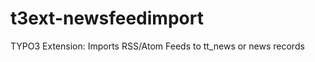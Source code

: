 t3ext-newsfeedimport
====================

TYPO3 Extension: Imports RSS/Atom Feeds to tt_news or news records
